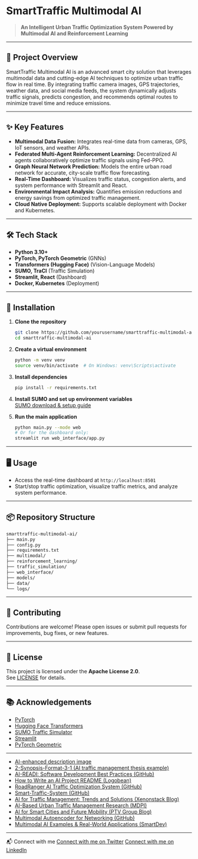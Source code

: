 # SmartTraffic Multimodal AI

> **An Intelligent Urban Traffic Optimization System Powered by Multimodal AI and Reinforcement Learning**

---

## 🚦 Project Overview

SmartTraffic Multimodal AI is an advanced smart city solution that leverages multimodal data and cutting-edge AI techniques to optimize urban traffic flow in real time. By integrating traffic camera images, GPS trajectories, weather data, and social media feeds, the system dynamically adjusts traffic signals, predicts congestion, and recommends optimal routes to minimize travel time and reduce emissions.

---

## ✨ Key Features

- **Multimodal Data Fusion:** Integrates real-time data from cameras, GPS, IoT sensors, and weather APIs.
- **Federated Multi-Agent Reinforcement Learning:** Decentralized AI agents collaboratively optimize traffic signals using Fed-PPO.
- **Graph Neural Network Prediction:** Models the entire urban road network for accurate, city-scale traffic flow forecasting.
- **Real-Time Dashboard:** Visualizes traffic status, congestion alerts, and system performance with Streamlit and React.
- **Environmental Impact Analysis:** Quantifies emission reductions and energy savings from optimized traffic management.
- **Cloud Native Deployment:** Supports scalable deployment with Docker and Kubernetes.

---

## 🛠️ Tech Stack

- **Python 3.10+**
- **PyTorch, PyTorch Geometric** (GNNs)
- **Transformers (Hugging Face)** (Vision-Language Models)
- **SUMO, TraCI** (Traffic Simulation)
- **Streamlit, React** (Dashboard)
- **Docker, Kubernetes** (Deployment)

---

## 🚀 Installation

1. **Clone the repository**

   ```bash
   git clone https://github.com/yourusername/smarttraffic-multimodal-ai.git
   cd smarttraffic-multimodal-ai
   ```

2. **Create a virtual environment**

   ```bash
   python -m venv venv
   source venv/bin/activate  # On Windows: venv\Scripts\activate
   ```

3. **Install dependencies**

   ```bash
   pip install -r requirements.txt
   ```

4. **Install SUMO and set up environment variables**  
   [SUMO download & setup guide](https://sumo.dlr.de/docs/Downloads.html)

5. **Run the main application**

   ```bash
   python main.py --mode web
   # Or for the dashboard only:
   streamlit run web_interface/app.py
   ```

---

## 🖥️ Usage

- Access the real-time dashboard at `http://localhost:8501`
- Start/stop traffic optimization, visualize traffic metrics, and analyze system performance.

---

## 📦 Repository Structure

```txt
smarttraffic-multimodal-ai/
├── main.py
├── config.py
├── requirements.txt
├── multimodal/
├── reinforcement_learning/
├── traffic_simulation/
├── web_interface/
├── models/
├── data/
└── logs/
```

---

## 🤝 Contributing

Contributions are welcome! Please open issues or submit pull requests for improvements, bug fixes, or new features.

---

## 📄 License

This project is licensed under the **Apache License 2.0**.  
See [LICENSE](LICENSE) for details.

---

## 📚 Acknowledgements

- [PyTorch](https://pytorch.org/)
- [Hugging Face Transformers](https://huggingface.co/transformers/)
- [SUMO Traffic Simulator](https://sumo.dlr.de/)
- [Streamlit](https://streamlit.io/)
- [PyTorch Geometric](https://pytorch-geometric.readthedocs.io/)

---

- [AI-enhanced description image](https://pplx-res.cloudinary.com/image/upload/v1749434187/user_uploads/74390550/c9975176-931e-4e83-b716-f0bab76d9a45/image.jpg)
- [2-Synopsis-Format-3-1 (AI traffic management thesis example)](https://www.scribd.com/document/849481935/2-Synopsis-Format-3-1)
- [AI-READI: Software Development Best Practices (GitHub)](https://github.com/AI-READI/software-development-best-practices)
- [How to Write an AI Project README (Logobean)](https://www.logobean.com/blog/ai-readme-generation.html)
- [RoadRanger AI Traffic Optimization System (GitHub)](https://github.com/chahalbaljinder/RoadRanger-AI-Traffic-Optimization-System)
- [Smart-Traffic-System (GitHub)](https://github.com/suvanbanerjee/Smart-Traffic-System)
- [AI for Traffic Management: Trends and Solutions (Xenonstack Blog)](https://www.xenonstack.com/blog/traffic-management)
- [AI-Based Urban Traffic Management Research (MDPI)](https://www.mdpi.com/2071-1050/16/24/11265)
- [AI for Smart Cities and Future Mobility (PTV Group Blog)](https://blog.ptvgroup.com/en/trend-topics/ai-for-smart-cities-and-future-mobility-a-quick-guide/)
- [Multimodal Autoencoder for Networking (GitHub)](https://github.com/SmartData-Polito/multimodal-ae-for-networking)
- [Multimodal AI Examples & Real-World Applications (SmartDev)](https://smartdev.com/multimodal-ai-examples-how-it-works-real-world-applications-and-future-trends/)

---
📬 Connect with me
[Connect with me on Twitter](https://x.com/Peyerchiu1)
[Connect with me on LinkedIn](www.linkedin.com/in/yen-chia-chiu-a3a8a6212)
